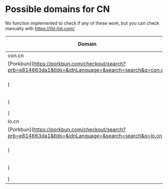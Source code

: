 # Possible domains for CN

No function implemented to check if any of these work, but you can check manually with https://tld-list.com/

| Domain | Porkbun | NameCheap | Google Domains |
|---|---|---|---|
| con.cn | [Porkbun](https://porkbun.com/checkout/search?prb=e814663da1&tlds=&idnLanguage=&search=search&q=con.cn) | [Namecheap](https://www.namecheap.com/domains/registration/results/?domain=con.cn) | [Google](https://domains.google.com/registrar/search?searchTerm=con.cn) |
| lo.cn | [Porkbun](https://porkbun.com/checkout/search?prb=e814663da1&tlds=&idnLanguage=&search=search&q=lo.cn) | [Namecheap](https://www.namecheap.com/domains/registration/results/?domain=lo.cn) | [Google](https://domains.google.com/registrar/search?searchTerm=lo.cn) |
